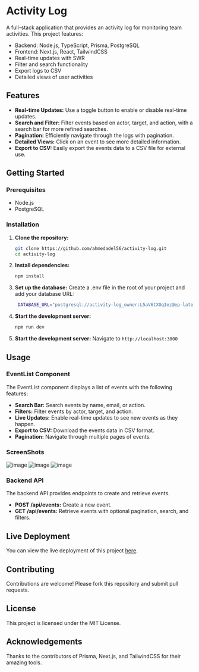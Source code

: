 # Activity Log

A full-stack application that provides an activity log for monitoring team activities. This project features:

- Backend: Node.js, TypeScript, Prisma, PostgreSQL
- Frontend: Next.js, React, TailwindCSS
- Real-time updates with SWR
- Filter and search functionality
- Export logs to CSV
- Detailed views of user activities

## Features

- **Real-time Updates:** Use a toggle button to enable or disable real-time updates.
- **Search and Filter:** Filter events based on actor, target, and action, with a search bar for more refined searches.
- **Pagination:** Efficiently navigate through the logs with pagination.
- **Detailed Views:** Click on an event to see more detailed information.
- **Export to CSV:** Easily export the events data to a CSV file for external use.

## Getting Started

### Prerequisites

- Node.js
- PostgreSQL

### Installation

1. **Clone the repository:**
   ```bash
   git clone https://github.com/ahmedadel56/activity-log.git
   cd activity-log

2. **Install dependencies:**
   ```bash
   npm install

3. **Set up the database:**
   Create a .env file in the root of your project and add your database URL:
   ```bash
    DATABASE_URL="postgresql://activity-log_owner:L5aV6tXOqIez@ep-late-glitter-a40m669e.us-east-1.aws.neon.tech/activity-log?sslmode=require"

4. **Start the development server:**
   ```bash
   npm run dev


5. **Start the development server:**
    Navigate to `http://localhost:3000`

## Usage

### EventList Component

The EventList component displays a list of events with the following features:

- **Search Bar:** Search events by name, email, or action.
- **Filters:** Filter events by actor, target, and action.
- **Live Updates:** Enable real-time updates to see new events as they happen.
- **Export to CSV:** Download the events data in CSV format.
- **Pagination:** Navigate through multiple pages of events.

### ScreenShots
![image](https://github.com/ahmedadel56/activity-log/assets/43178495/a0568d40-c1d7-4867-a4ab-920ea5e49706)
![image](https://github.com/ahmedadel56/activity-log/assets/43178495/f21b57c7-78ac-4d29-976b-87e59ee49ed3)
![image](https://github.com/ahmedadel56/activity-log/assets/43178495/b070510f-d81c-4508-94fe-1b85ef5b161d)

### Backend API

The backend API provides endpoints to create and retrieve events.

- **POST /api/events:** Create a new event.
- **GET /api/events:** Retrieve events with optional pagination, search, and filters.

## Live Deployment

You can view the live deployment of this project [here](https://activity-log-tau.vercel.app/).


## Contributing

Contributions are welcome! Please fork this repository and submit pull requests.

## License

This project is licensed under the MIT License.

## Acknowledgements

Thanks to the contributors of Prisma, Next.js, and TailwindCSS for their amazing tools.
